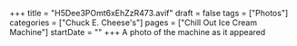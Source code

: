 +++
title = "H5Dee3POmt6xEhZzR473.avif"
draft = false
tags = ["Photos"]
categories = ["Chuck E. Cheese's"]
pages = ["Chill Out Ice Cream Machine"]
startDate = ""
+++
A photo of the machine as it appeared
